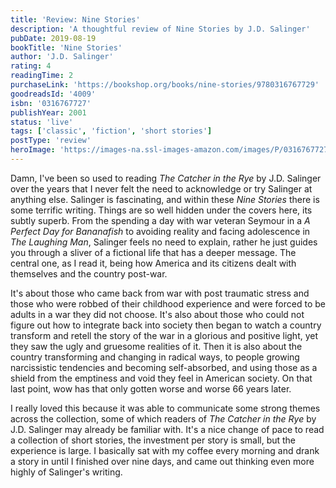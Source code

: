 ```yaml
---
title: 'Review: Nine Stories'
description: 'A thoughtful review of Nine Stories by J.D. Salinger'
pubDate: 2019-08-19
bookTitle: 'Nine Stories'
author: 'J.D. Salinger'
rating: 4
readingTime: 2
purchaseLink: 'https://bookshop.org/books/nine-stories/9780316767729'
goodreadsId: '4009'
isbn: '0316767727'
publishYear: 2001
status: 'live'
tags: ['classic', 'fiction', 'short stories']
postType: 'review'
heroImage: 'https://images-na.ssl-images-amazon.com/images/P/0316767727.01.L.jpg'
---
```


Damn, I've been so used to reading *The Catcher in the Rye* by J.D. Salinger over the years that I never felt the need to acknowledge or try Salinger at anything else. Salinger is fascinating, and within these *Nine Stories* there is some terrific writing. Things are so well hidden under the covers here, its subtly superb. From the spending a day with war veteran Seymour in a *A Perfect Day for Bananafish* to avoiding reality and facing adolescence in *The Laughing Man*, Salinger feels no need to explain, rather he just guides you through a sliver of a fictional life that has a deeper message. The central one, as I read it, being how America and its citizens dealt with themselves and the country post-war.

It's about those who came back from war with post traumatic stress and those who were robbed of their childhood experience and were forced to be adults in a war they did not choose. It's also about those who could not figure out how to integrate back into society then began to watch a country transform and retell the story of the war in a glorious and positive light, yet they saw the ugly and gruesome realities of it. Then it is also about the country transforming and changing in radical ways, to people growing narcissistic tendencies and becoming self-absorbed, and using those as a shield from the emptiness and void they feel in American society. On that last point, wow has that only gotten worse and worse 66 years later.

I really loved this because it was able to communicate some strong themes across the collection, some of which readers of *The Catcher in the Rye* by J.D. Salinger may already be familiar with. It's a nice change of pace to read a collection of short stories, the investment per story is small, but the experience is large. I basically sat with my coffee every morning and drank a story in until I finished over nine days, and came out thinking even more highly of Salinger's writing.